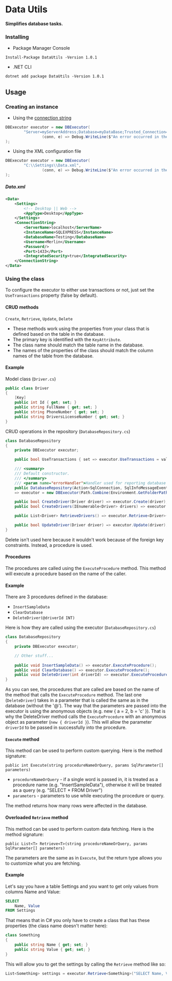 # Data Utils

**Simplifies database tasks.**

### Installing

* Package Manager Console

`Install-Package DataUtils -Version 1.0.1`

* .NET CLI

`dotnet add package DataUtils -Version 1.0.1`

## Usage

### Creating an instance

* Using the [connection string](https://www.connectionstrings.com/sql-server/)

```C#
DBExecutor executor = new DBExecutor(
		"Server=myServerAddress;Database=myDataBase;Trusted_Connection=True;",
                (conn, e) => Debug.WriteLine($"An error occurred in the database (caused by {e.Source}): {e.Message}.")
);
```

* Using the XML configuration file

```C#
DBExecutor executor = new DBExecutor(
		"C:\\Settings\\Data.xml",
                (conn, e) => Debug.WriteLine($"An error occurred in the database (caused by {e.Source}): {e.Message}.")
);
```

##### Data.xml
```XML
<Data>
	<Settings>
		<!-- Desktop || Web -->
		<AppType>Desktop</AppType>
	</Settings>
	<ConnectionString>
		<ServerName>localhost</ServerName>
		<InstanceName>SQLEXPRESS</InstanceName>
		<DatabaseName>Testing</DatabaseName>
		<Username>Merlin</Username>
		<Password/>
		<Port>1433</Port>
		<IntegratedSecurity>true</IntegratedSecurity>
	</ConnectionString>
</Data>
```

### Using the class

To configure the executor to either use transactions or not, just set the `UseTransactions` property (false by default).

#### CRUD methods

`Create`, `Retrieve`, `Update`, `Delete`

* These methods work using the properties from your class
that is defined based on the table in the database.
* The primary key is identified with the `KeyAttribute`.
* The class name should match the table name in the database.
* The names of the properties of the class should match the
column names of the table from the database.

#### Example

Model class (`Driver.cs`)

```C#
public class Driver
{
    [Key]
    public int Id { get; set; }
    public string FullName { get; set; }
    public string PhoneNumber { get; set; }
    public string DriversLicenseNumber { get; set; }
}
```

CRUD operations in the repository (`DatabaseRepository.cs`)

```C#
class DatabaseRepository
{
    private DBExecutor executor;

    public bool UseTransactions { set => executor.UseTransactions = value; }

    /// <summary>
    /// Default constructor.
    /// </summary>
    /// <param name="errorHandler">Handler used for reporting database errors.</param>
    public DatabaseRepository(Action<SqlConnection, SqlInfoMessageEventArgs> errorHandler)
    => executor = new DBExecutor(Path.Combine(Environment.GetFolderPath(Environment.SpecialFolder.Desktop), "CS.xml"), errorHandler);

    public bool CreateDriver(Driver driver) => executor.Create(driver);
    public bool CreateDrivers(IEnumerable<Driver> drivers) => executor.Create(drivers);

    public List<Driver> RetrieveDrivers() => executor.Retrieve<Driver>();

    public bool UpdateDriver(Driver driver) => executor.Update(driver);
}
```

Delete isn't used here because it wouldn't work because of the foreign key constraints.
Instead, a procedure is used.

#### Procedures

The procedures are called using the `ExecuteProcedure` method. This method will execute a procedure based on the name of the caller.

#### Example

There are 3 procedures defined in the database:
* `InsertSampleData`
* `ClearDatabase`
* `DeleteDriver(@driverId INT)`

Here is how they are called using the executor (`DatabaseRepository.cs`)

```C#
class DatabaseRepository
{
    private DBExecutor executor;

    // Other stuff...
    
    public void InsertSampleData() => executor.ExecuteProcedure();
    public void ClearDatabase() => executor.ExecuteProcedure();
    public void DeleteDriver(int driverId) => executor.ExecuteProcedure(new { driverId });
}
```

As you can see, the procedures that are called are based on the name of the method that calls the `ExecuteProcedure` method. The last one (`DeleteDriver`) takes in a parameter that is called the same as in the database (without the '@'). The way that the parameters are passed into the executor is using the anonymous objects (e.g. new {  a = 2, b = 'c' }). That is why the DeleteDriver method calls the `ExecuteProcedure` with an anonymous object as parameter (`new { driverId }`). This will allow the parameter `driverId` to be passed in successfully into the procedure.

#### `Execute` method

This method can be used to perform custom querying. Here is the method signature:

`public int Execute(string procedureNameOrQuery, params SqlParameter[] parameters)`

* `procedureNameOrQuery` - if a single word is passed in, it is treated as a procedure name (e.g. "InsertSampleData"), otherwise it will be treated as a query (e.g. "SELECT * FROM Driver")
* `parameters` - parameters to use while executing the procedure or query.

The method returns how many rows were affected in the database.

#### Overloaded `Retrieve` method

This method can be used to perform custom data fetching. Here is the method signature:

`public List<T> Retrieve<T>(string procedureNameOrQuery, params SqlParameter[] parameters)`

The parameters are the same as in `Execute`, but the return type allows you to customize what you are fetching.

#### Example

Let's say you have a table Settings and you want to get only values from columns Name and Value:

```SQL
SELECT
	Name, Value
FROM Settings
```

That means that in C# you only have to create a class that has these properties (the class name doesn't matter here):

```C#
class Something
{
	public string Name { get; set; }
	public string Value { get; set; }
}
```

This will allow you to get the settings by calling the `Retrieve` method like so:

```C#
List<Something> settings = executor.Retrieve<Something>("SELECT Name, Value FROM Settings");
```
